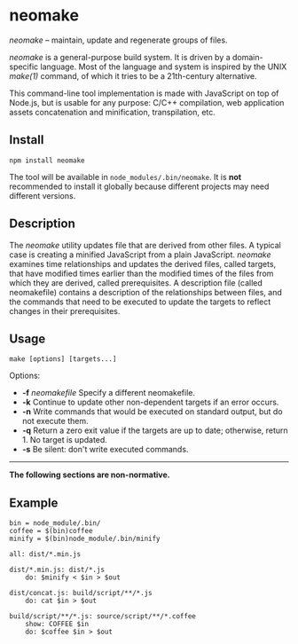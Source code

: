 neomake
=======

*neomake* – maintain, update and regenerate groups of files.

*neomake* is a general-purpose build system. It is driven by a domain-
specific language. Most of the language and system is inspired by the UNIX
*make(1)* command, of which it tries to be a 21th-century alternative.

This command-line tool implementation is made with JavaScript on top of Node.js,
but is usable for any purpose: C/C++ compilation, web application assets
concatenation and minification, transpilation, etc.

Install
-------

    npm install neomake

The tool will be available in `node_modules/.bin/neomake`. It is **not**
recommended to install it globally because different projects may need different
versions.

Description
-----------

The *neomake* utility updates file that are derived from other files. A
typical case is creating a minified JavaScript from a plain JavaScript.
*neomake* examines time relationships and updates the derived files, called
targets, that have modified times earlier than the modified times of the
files from which they are derived, called prerequisites. A description file
(called neomakefile) contains a description of the relationships between files,
and the commands that need to be executed to update the targets to reflect
changes in their prerequisites.

Usage
-----

    make [options] [targets...]

Options:

  * **-f** *neomakefile* Specify a different neomakefile.
  * **-k** Continue to update other non-dependent targets if an error occurs.
  * **-n** Write commands that would be executed on standard output, but do
    not execute them.
  * **-q** Return a zero exit value if the targets are up to date; otherwise,
    return 1. No target is updated.
  * **-s** Be silent: don't write executed commands.

----

**The following sections are non-normative.**

Example
-------

    bin = node_module/.bin/
    coffee = $(bin)coffee
    minify = $(bin)node_module/.bin/minify

    all: dist/*.min.js

    dist/*.min.js: dist/*.js
        do: $minify < $in > $out

    dist/concat.js: build/script/**/*.js
        do: cat $in > $out

    build/script/**/*.js: source/script/**/*.coffee
        show: COFFEE $in
        do: $coffee $in > $out

